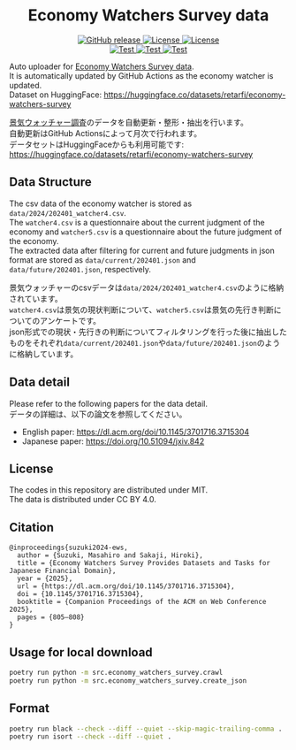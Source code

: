 <div id="top"></div>

<h1 align="center">Economy Watchers Survey data</h1>

<p align="center">
  <a href="https://github.com/retarfi/economy-watchers-survey/releases">
    <img alt="GitHub release" src="https://img.shields.io/github/v/release/retarfi/economy-watchers-survey.svg">
  </a>
  <a href="https://github.com/retarfi/economy-watchers-survey#license">
    <img alt="License" src="https://img.shields.io/badge/License_(code)-MIT-yellow">
  </a>
  <a href="https://github.com/retarfi/economy-watchers-survey/blob/main/data/LICENSE">
    <img alt="License" src="https://img.shields.io/badge/License_(data)-CC_BY_4.0-lightgrey.svg">
  </a><br>
  <a href="https://github.com/retarfi/economy-watchers-survey/actions/workflows/build-test.yml">
    <img alt="Test" src="https://github.com/retarfi/economy-watchers-survey/actions/workflows/build-test.yml/badge.svg">
  </a>
  <a href="https://github.com/retarfi/economy-watchers-survey/actions/workflows/release.yml">
    <img alt="Test" src="https://github.com/retarfi/economy-watchers-survey/actions/workflows/release.yml/badge.svg">
  </a>
  <a href="https://github.com/retarfi/economy-watchers-survey/actions/workflows/schedule.yml">
    <img alt="Test" src="https://github.com/retarfi/economy-watchers-survey/actions/workflows/schedule.yml/badge.svg">
  </a>
</p>


Auto uploader for [Economy Watchers Survey data](https://www5.cao.go.jp/keizai3/watcher-e/index-e.html).  
It is automatically updated by GitHub Actions as the economy watcher is updated.  
Dataset on HuggingFace: https://huggingface.co/datasets/retarfi/economy-watchers-survey  

[景気ウォッチャー調査](https://www5.cao.go.jp/keizai3/watcher/watcher_menu.html)のデータを自動更新・整形・抽出を行います。  
自動更新はGitHub Actionsによって月次で行われます。  
データセットはHuggingFaceからも利用可能です: https://huggingface.co/datasets/retarfi/economy-watchers-survey  


## Data Structure
The csv data of the economy watcher is stored as `data/2024/202401_watcher4.csv`.  
The `watcher4.csv` is a questionnaire about the current judgment of the economy and `watcher5.csv` is a questionnaire about the future judgment of the economy.  
The extracted data after filtering for current and future judgments in json format are stored as `data/current/202401.json` and `data/future/202401.json`, respectively.

景気ウォッチャーのcsvデータは`data/2024/202401_watcher4.csv`のように格納されています。  
`watcher4.csv`は景気の現状判断について、`watcher5.csv`は景気の先行き判断についてのアンケートです。  
json形式での現状・先行きの判断についてフィルタリングを行った後に抽出したものをそれぞれ`data/current/202401.json`や`data/future/202401.json`のように格納しています。


## Data detail
Please refer to the following papers for the data detail.    
データの詳細は、以下の論文を参照してください。

- English paper: https://dl.acm.org/doi/10.1145/3701716.3715304
- Japanese paper: https://doi.org/10.51094/jxiv.842


## License
The codes in this repository are distributed under MIT.  
The data is distributed under CC BY 4.0.


## Citation
```
@inproceedings{suzuki2024-ews,
  author = {Suzuki, Masahiro and Sakaji, Hiroki},
  title = {Economy Watchers Survey Provides Datasets and Tasks for Japanese Financial Domain},
  year = {2025},
  url = {https://dl.acm.org/doi/10.1145/3701716.3715304},
  doi = {10.1145/3701716.3715304},
  booktitle = {Companion Proceedings of the ACM on Web Conference 2025},
  pages = {805–808}
}  
```


## Usage for local download
```sh
poetry run python -m src.economy_watchers_survey.crawl
poetry run python -m src.economy_watchers_survey.create_json
```


## Format
```sh
poetry run black --check --diff --quiet --skip-magic-trailing-comma .
poetry run isort --check --diff --quiet .
```
